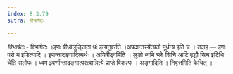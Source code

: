 ```yaml
---
index: 8.3.79
sutra: विभाषेटः

---
```

_विभाषेटः_ - विभाषेटः ।इणः षीध्वंलुङ्लिटा धः॑ इत्यनुवर्तते ।अपदान्तस्ये॑त्यतो मूर्धन्य इति च । तदाह —  इणः परो य इडित्यादि । इणन्तादङ्गादित्यर्थः । अयिषीढ्वमिति । लुङो ध्वमि च्लेः सिचि आटि वृद्धौ सिच इटिधि चे॑ति सलोपः । ध्वम इवर्णान्तादङ्गात्परत्वान्नित्ये प्राप्ते विकल्पः । अङ्गादिति । निवृत्तमिति केचित् ।